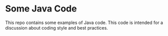 # Some Java Code

This repo contains some examples of Java code. This code is intended for a discussion about
coding style and best practices.
